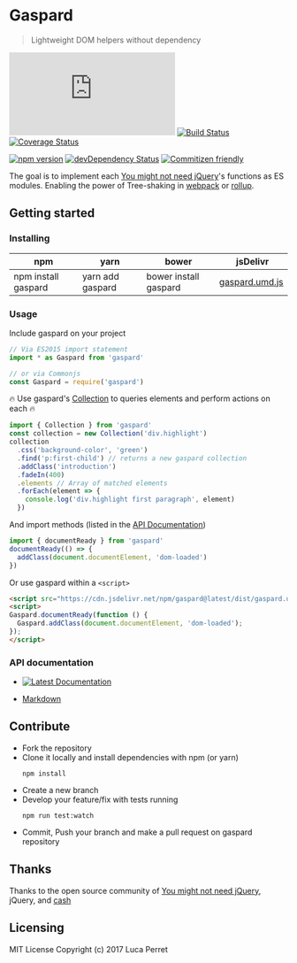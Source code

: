 # Gaspard
> Lightweight DOM helpers without dependency

[![Gaspard size](https://badges.herokuapp.com/size/npm/gaspard/dist/gaspard.umd.js?gzip=true)](https://www.npmjs.com/package/gaspard)
[![Build Status](https://travis-ci.org/lucaperret/gaspard.svg?branch=master)](https://travis-ci.org/lucaperret/gaspard)
[![Coverage Status](https://coveralls.io/repos/github/lucaperret/gaspard/badge.svg?branch=master)](https://coveralls.io/github/lucaperret/gaspard?branch=master)

[![npm version](https://badge.fury.io/js/gaspard.svg)](https://badge.fury.io/js/gaspard)
[![devDependency Status](https://david-dm.org/lucaperret/gaspard/dev-status.svg)](https://david-dm.org/lucaperret/gaspard.svg#info=devDependencies)
[![Commitizen friendly](https://img.shields.io/badge/commitizen-friendly-brightgreen.svg)](http://commitizen.github.io/cz-cli/)

The goal is to implement each [You might not need jQuery](http://youmightnotneedjquery.com)'s functions as ES modules. Enabling the power of Tree-shaking in [webpack](https://webpack.js.org/guides/tree-shaking/) or [rollup](https://rollupjs.org/#tree-shaking).


## Getting started

### Installing

npm | yarn | bower | jsDelivr
------------ | ------------- | ------------- | -------------
npm install gaspard | yarn add gaspard | bower install gaspard |  [gaspard.umd.js](https://cdn.jsdelivr.net/npm/gaspard@latest/dist/gaspard.umd.js) |

### Usage

Include gaspard on your project
```javascript
// Via ES2015 import statement
import * as Gaspard from 'gaspard'

// or via Commonjs
const Gaspard = require('gaspard')
```

:fire: Use gaspard's [Collection](https://github.com/lucaperret/gaspard/blob/master/docs/API.md#srccollectionjs) to queries elements and perform actions on each :fire:
```javascript
import { Collection } from 'gaspard'
const collection = new Collection('div.highlight')
collection
  .css('background-color', 'green')
  .find('p:first-child') // returns a new gaspard collection
  .addClass('introduction')
  .fadeIn(400)
  .elements // Array of matched elements
  .forEach(element => {
    console.log('div.highlight first paragraph', element)
  })
```
And import methods (listed in the [API Documentation](#API))
```javascript
import { documentReady } from 'gaspard'
documentReady(() => {
  addClass(document.documentElement, 'dom-loaded')
})
```

Or use gaspard within a `<script>`
```html
<script src="https://cdn.jsdelivr.net/npm/gaspard@latest/dist/gaspard.umd.js"></script>
<script>
Gaspard.documentReady(function () {
  Gaspard.addClass(document.documentElement, 'dom-loaded');
});
</script>
```

### API documentation

- [![Latest Documentation](https://doxdox.org/images/badge-flat.svg)](https://doxdox.org/lucaperret/gaspard)

- [Markdown](https://github.com/lucaperret/gaspard/blob/master/docs/API.md)


## Contribute


- Fork the repository
- Clone it locally and install dependencies with npm (or yarn)
  ```shell
  npm install
  ```
- Create a new branch
- Develop your feature/fix with tests running
  ```shell
  npm run test:watch
  ```
- Commit, Push your branch and make a pull request on gaspard repository


## Thanks

Thanks to the open source community of [You might not need jQuery](http://youmightnotneedjquery.com), jQuery, and [cash](https://github.com/kenwheeler/cash/)


## Licensing

MIT License Copyright (c) 2017 Luca Perret
